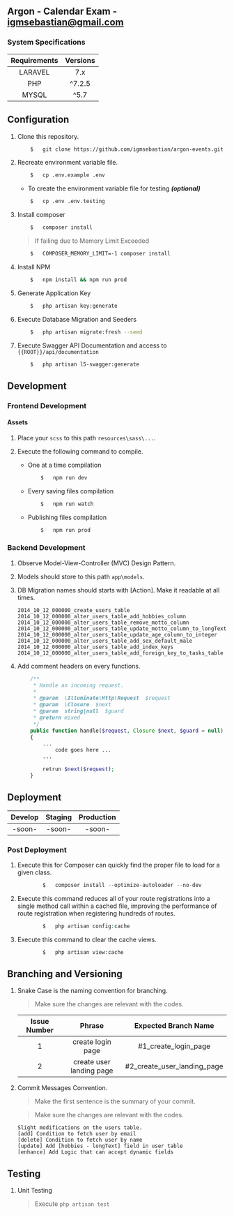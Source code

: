## Argon - Calendar Exam - igmsebastian@gmail.com

### System Specifications

| Requirements | Versions |
| :----------: | :------: |
|   LARAVEL    |   7.x    |
|     PHP      |  ^7.2.5  |
|    MYSQL     |   ^5.7   |

## Configuration

1.  Clone this repository.

    ```bash
        $   git clone https://github.com/igmsebastian/argon-events.git
    ```

2.  Recreate environment variable file.

    ```bash
        $   cp .env.example .env
    ```

    -   To create the environment variable file for testing **_(optional)_**

    ```bash
        $   cp .env .env.testing
    ```

3.  Install composer

    ```bash
        $   composer install
    ```
    > If failing due to Memory Limit Exceeded
    ```bash
        $   COMPOSER_MEMORY_LIMIT=-1 composer install
    ```

4.  Install NPM

    ```bash
        $   npm install && npm run prod
    ```

5.  Generate Application Key

    ```bash
        $   php artisan key:generate
    ```

6.  Execute Database Migration and Seeders

    ```bash
        $   php artisan migrate:fresh --seed
    ```

7.  Execute Swagger API Documentation and access to `{{ROOT}}/api/documentation`

    ```bash
        $   php artisan l5-swagger:generate
    ```

## Development

### Frontend Development

#### Assets

1.  Place your `scss` to this path `resources\sass\...`.

2.  Execute the following command to compile.
    -   One at a time compilation
        ```bash
            $   npm run dev
        ```
    -   Every saving files compilation
        ```bash
            $   npm run watch
        ```
    -   Publishing files compilation
        ```bash
            $   npm run prod
        ```

### Backend Development

1.  Observe Model-View-Controller (MVC) Design Pattern.

2.  Models should store to this path `app\models`.

3.  DB Migration names should starts with [Action]. Make it readable at all times.

    ```
    2014_10_12_000000_create_users_table
    2014_10_12_000000_alter_users_table_add_hobbies_column
    2014_10_12_000000_alter_users_table_remove_motto_column
    2014_10_12_000000_alter_users_table_update_motto_column_to_longText
    2014_10_12_000000_alter_users_table_update_age_column_to_integer
    2014_10_12_000000_alter_users_table_add_sex_default_male
    2014_10_12_000000_alter_users_table_add_index_keys
    2014_10_12_000000_alter_users_table_add_foreign_key_to_tasks_table
    ```

4.  Add comment headers on every functions.

    ```php
        /**
         * Handle an incoming request.
         *
         * @param  \Illuminate\Http\Request  $request
         * @param  \Closure  $next
         * @param  string|null  $guard
         * @return mixed
         */
        public function handle($request, Closure $next, $guard = null)
        {
            ...
                code goes here ...
            ...

            retrun $next($request);
        }
    ```

## Deployment

| Develop | Staging | Production |
| :-----: | :-----: | :--------: |
| -soon-  | -soon-  |   -soon-   |

### Post Deployment

1.  Execute this for Composer can quickly find the proper file to load for a given class.

    ```php
            $   composer install --optimize-autoloader --no-dev
    ```

2.  Execute this command reduces all of your route registrations into a single method call within a cached file, improving the performance of route registration when registering hundreds of routes.

    ```php
            $   php artisan config:cache
    ```

3.  Execute this command to clear the cache views.

    ```php
            $   php artisan view:cache
    ```

## Branching and Versioning

1.  Snake Case is the naming convention for branching.

    > Make sure the changes are relevant with the codes.

    | Issue Number |          Phrase          |    Expected Branch Name     |
    | :----------: | :----------------------: | :-------------------------: |
    |      1       |    create login page     |    #1_create_login_page     |
    |      2       | create user landing page | #2_create_user_landing_page |

2)  Commit Messages Convention.

    > Make the first sentence is the summary of your commit.

    > Make sure the changes are relevant with the codes.

    ```
    Slight modifications on the users table.
    [add] Condition to fetch user by email
    [delete] Condition to fetch user by name
    [update] Add [hobbies - longText] field in user table
    [enhance] Add Logic that can accept dynamic fields
    ```

## Testing

1. Unit Testing 
   > Execute `php artisan test`
